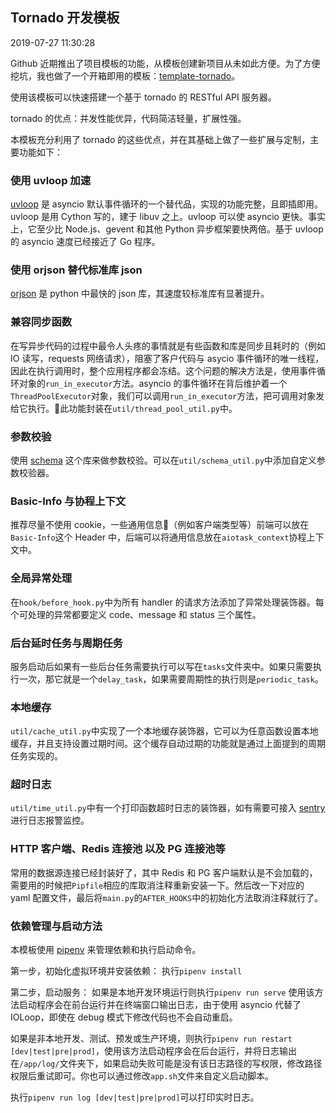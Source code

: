 ## Tornado 开发模板

2019-07-27 11:30:28

Github 近期推出了项目模板的功能，从模板创建新项目从未如此方便。为了方便挖坑，我也做了一个开箱即用的模板：[template-tornado](https://github.com/Jackeriss/template-tornado)。 

使用该模板可以快速搭建一个基于 tornado 的 RESTful API 服务器。

tornado 的优点：并发性能优异，代码简洁轻量，扩展性强。 

本模板充分利用了 tornado 的这些优点，并在其基础上做了一些扩展与定制，主要功能如下：

### 使用 uvloop 加速

[uvloop](https://github.com/MagicStack/uvloop) 是 asyncio 默认事件循环的一个替代品，实现的功能完整，且即插即用。uvloop 是用 Cython 写的，建于 libuv 之上。uvloop 可以使 asyncio 更快。事实上，它至少比 Node.js、gevent 和其他 Python 异步框架要快两倍。基于 uvloop 的 asyncio 速度已经接近了 Go 程序。

### 使用 orjson 替代标准库 json

[orjson](https://github.com/ijl/orjson) 是 python 中最快的 json 库，其速度较标准库有显著提升。

### 兼容同步函数

在写异步代码的过程中最令人头疼的事情就是有些函数和库是同步且耗时的（例如 IO 读写，requests 网络请求），阻塞了客户代码与 asycio 事件循环的唯一线程，因此在执行调用时，整个应用程序都会冻结。这个问题的解决方法是，使用事件循环对象的`run_in_executor`方法。asyncio 的事件循环在背后维护着一个`ThreadPoolExecutor`对象，我们可以调用`run_in_executor`方法，把可调用对象发给它执行。此功能封装在`util/thread_pool_util.py`中。

### 参数校验

使用 [schema](https://github.com/keleshev/schema) 这个库来做参数校验。可以在`util/schema_util.py`中添加自定义参数校验器。

### Basic-Info 与协程上下文

推荐尽量不使用 cookie，一些通用信息（例如客户端类型等）前端可以放在`Basic-Info`这个 Header 中，后端可以将通用信息放在`aiotask_context`协程上下文中。

### 全局异常处理

在`hook/before_hook.py`中为所有 handler 的请求方法添加了异常处理装饰器。每个可处理的异常都要定义 code、message 和 status 三个属性。

### 后台延时任务与周期任务

服务启动后如果有一些后台任务需要执行可以写在`tasks`文件夹中。如果只需要执行一次，那它就是一个`delay_task`，如果需要周期性的执行则是`periodic_task`。

### 本地缓存

`util/cache_util.py`中实现了一个本地缓存装饰器，它可以为任意函数设置本地缓存，并且支持设置过期时间。这个缓存自动过期的功能就是通过上面提到的周期任务实现的。

### 超时日志

`util/time_util.py`中有一个打印函数超时日志的装饰器，如有需要可接入 [sentry](https://github.com/getsentry/sentry) 进行日志报警监控。

### HTTP 客户端、Redis 连接池 以及 PG 连接池等

常用的数据源连接已经封装好了，其中 Redis 和 PG 客户端默认是不会加载的，需要用的时候把`Pipfile`相应的库取消注释重新安装一下。然后改一下对应的 yaml 配置文件，最后将`main.py`的`AFTER_HOOKS`中的初始化方法取消注释就行了。

### 依赖管理与启动方法

本模板使用 [pipenv](https://github.com/pypa/pipenv) 来管理依赖和执行启动命令。

第一步，初始化虚拟环境并安装依赖：
执行`pipenv install`

第二步，启动服务：
如果是本地开发环境运行则执行`pipenv run serve`
使用该方法启动程序会在前台运行并在终端窗口输出日志，由于使用 asyncio 代替了 IOLoop，即使在 debug 模式下修改代码也不会自动重启。

如果是非本地开发、测试、预发或生产环境，则执行`pipenv run restart [dev|test|pre|prod]`，使用该方法启动程序会在后台运行，并将日志输出在`/app/log/`文件夹下，如果启动失败可能是没有该日志路径的写权限，修改路径权限后重试即可。你也可以通过修改`app.sh`文件来自定义启动脚本。

执行`pipenv run log [dev|test|pre|prod]`可以打印实时日志。
